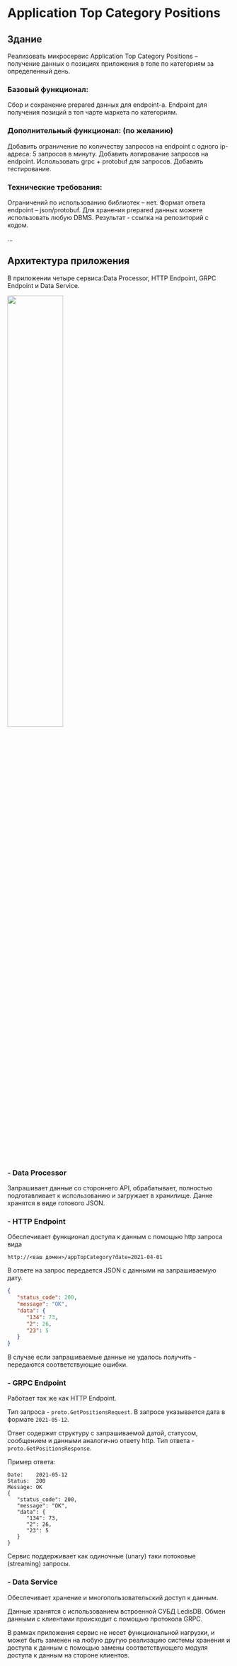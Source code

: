# Application Top Category Positions 

## Здание

Реализовать микросервис Application Top Category Positions – получение данных о позициях приложения в топе по категориям за определенный день.

### Базовый функционал: 

Сбор и сохранение prepared данных для endpoint-а.
Endpoint для получения позиций в топ чарте маркета по категориям.

### Дополнительный функционал: (по желанию)

Добавить ограничение по количеству запросов на endpoint с одного ip-адреса: 5 запросов в минуту.
Добавить логирование запросов на endpoint. 
Использовать grpc + protobuf для запросов.
Добавить тестирование.

### Технические требования:

Ограничений по использованию библиотек – нет.
Формат ответа endpoint – json/protobuf.
Для хранения prepared данных можете использовать любую DBMS.
Результат - ссылка на репозиторий с кодом.

...

## Архитектура приложения

В приложении четыре сервиса:Data Processor, HTTP Endpoint, GRPC Endpoint и Data Service.

<img src="https://user-images.githubusercontent.com/41635300/119490271-52986e00-bd65-11eb-92c2-de2359537924.png" width="50%"></img> 

### - Data Processor
Запрашивает данные со стороннего API, обрабатывает, полностью подготавливает к использованию и загружает в хранилище. Данне хранятся в виде готового JSON.

###  - HTTP Endpoint
Обеспечивает функционал доступа к данным с помощью http запроса вида
```
http://<ваш домен>/appTopCategory?date=2021-04-01
```
В ответе на запрос передается JSON с данными на запрашиваемую дату.
```json
{
   "status_code": 200,
   "message": "OK",
   "data": {
      "134": 73,
      "2": 26,
      "23": 5
   }
}
```
В случае если запрашиваемые данные не удалось получить -  передаются соответствующие ошибки.

### - GRPC Endpoint
Работает так же как HTTP Endpoint.

Тип запроса - `proto.GetPositionsRequest`. В запросе указывается дата в формате `2021-05-12`.

Ответ содержит структуру с запрашиваемой датой, статусом, сообщением и данными аналогично ответу http. Тип ответа - `proto.GetPositionsResponse`. 

Пример ответа:
```
Date:    2021-05-12
Status:  200
Message: OK
{
   "status_code": 200,
   "message": "OK",
   "data": {
      "134": 73,
      "2": 26,
      "23": 5
   }
}
```
Сервис поддерживает как одиночные (unary) таки потоковые (streaming) запросы.

### - Data Service
Обеспечивает хранение и многопользовательский доступ к данным.

Данные хранятся с использованием встроенной СУБД LedisDB. Обмен данными с клиентами происходит  с помощью протокола GRPC.

В рамках приложения сервис не несет функциональной нагрузки, и может быть заменен на любую другую реализацию системы хранения и доступа к данным с помощью замены соответствующего модуля доступа к данным на стороне клиентов.







